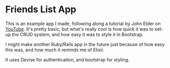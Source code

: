 # Friends List App

This is an example app I made, following along a tutorial by John Elder on [YouTube](https://www.youtube.com/watch?v=fmyvWz5TUWg&t=2245s). It's pretty basic; but what's really cool is how quick it was to set-up the CRUD system, and how easy it was to style it in Bootstrap.

I might make another Ruby/Rails app in the future just because of how easy this was, and how much it reminds me of Elixir.

It uses Devise for authentication, and bootstrap for styling.
